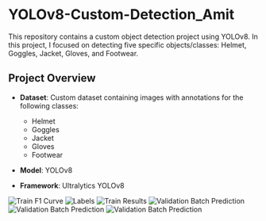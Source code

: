 # YOLOv8-Custom-Detection_Amit

This repository contains a custom object detection project using YOLOv8. In this project, I focused on detecting five specific objects/classes: Helmet, Goggles, Jacket, Gloves, and Footwear.


## Project Overview

- **Dataset**: Custom dataset containing images with annotations for the following classes:
  - Helmet
  - Goggles
  - Jacket
  - Gloves
  - Footwear
  
- **Model**: YOLOv8

- **Framework**: Ultralytics YOLOv8

![Train F1 Curve](runs/detect/train/F1_curve.jpg)
![Labels](labels.jpg)
![Train Results](results.png)
![Validation Batch Prediction](val_batch0_pred.jpg)
![Validation Batch Prediction](val_batch1_pred.jpg)
![Validation Batch Prediction](val_batch0_pred.jpg)



